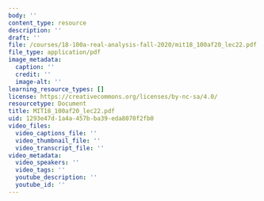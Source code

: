 ```yaml
---
body: ''
content_type: resource
description: ''
draft: ''
file: /courses/18-100a-real-analysis-fall-2020/mit18_100af20_lec22.pdf
file_type: application/pdf
image_metadata:
  caption: ''
  credit: ''
  image-alt: ''
learning_resource_types: []
license: https://creativecommons.org/licenses/by-nc-sa/4.0/
resourcetype: Document
title: MIT18_100af20_lec22.pdf
uid: 1293e47d-1a4a-457b-ba39-eda8070f2fb0
video_files:
  video_captions_file: ''
  video_thumbnail_file: ''
  video_transcript_file: ''
video_metadata:
  video_speakers: ''
  video_tags: ''
  youtube_description: ''
  youtube_id: ''
---
```

